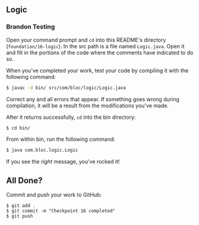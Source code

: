 ## Logic

### Brandon Testing

Open your command prompt and `cd` into this README's directory (`foundation/16-logic`). In the src path is a file named `Logic.java`. Open it and fill in the portions of the code where the comments have indicated to do so.

When you've completed your work, test your code by compiling it with the following command:

```bash
$ javac -d bin/ src/com/bloc/logic/Logic.java
```

Correct any and all errors that appear. If something goes wrong during compilation, it will be a result from the modifications you've made.

After it returns successfully, `cd` into the bin directory:

```bash
$ cd bin/
```

From within bin, run the following command:

```bash
$ java com.bloc.logic.Logic
```

If you see the _right_ message, you've rocked it!

## All Done?

Commit and push your work to GitHub:

```bash(/Users/your_user_name/where/you/keep/your/work/android-source)
$ git add .
$ git commit -m "Checkpoint 16 completed"
$ git push
```